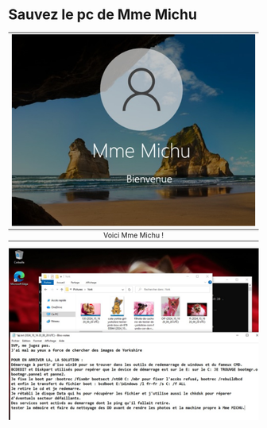 # Sauvez le pc de Mme Michu

| ![bvm](Mme-Michu.images/bvm.jpg) |
|:----------------------------:|
| Voici Mme Michu !      |
![ok-cr](Mme-Michu.images/ok-cr.jpg)

